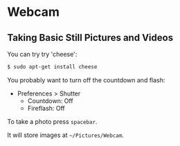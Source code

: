 # Webcam

## Taking Basic Still Pictures and Videos

You can try try 'cheese':

```sh
$ sudo apt-get install cheese
```

You probably want to turn off the countdown and flash:

* Preferences > Shutter
    * Countdown: Off
    * Fireflash: Off

To take a photo press `spacebar`.

It will store images at `~/Pictures/Webcam`.

